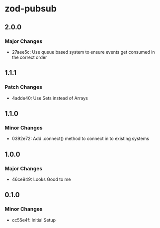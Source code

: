 # zod-pubsub

## 2.0.0

### Major Changes

- 27aee5c: Use queue based system to ensure events get consumed in the correct order

## 1.1.1

### Patch Changes

- 4adde40: Use Sets instead of Arrays

## 1.1.0

### Minor Changes

- 0392e72: Add .connect() method to connect in to existing systems

## 1.0.0

### Major Changes

- 46ce949: Looks Good to me

## 0.1.0

### Minor Changes

- cc55e4f: Initial Setup
